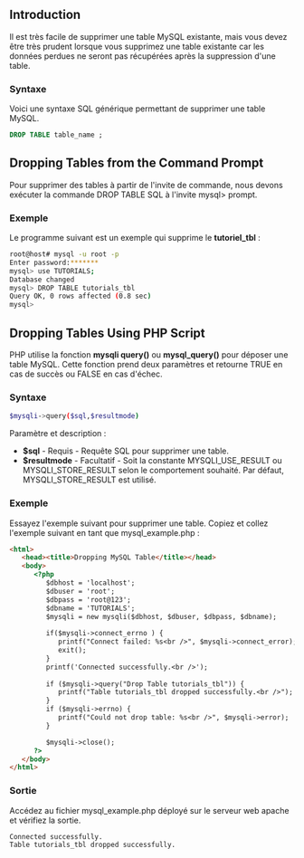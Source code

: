 ## Introduction

Il est très facile de supprimer une table MySQL existante, mais vous devez être très prudent lorsque vous supprimez
une table existante car les données perdues ne seront pas récupérées après la suppression d'une table.

### Syntaxe

Voici une syntaxe SQL générique permettant de supprimer une table MySQL.

``` sql
DROP TABLE table_name ;
```

## Dropping Tables from the Command Prompt

Pour supprimer des tables à partir de l'invite de commande, nous devons exécuter la commande DROP TABLE SQL à l'invite 
mysql> prompt.

### Exemple

Le programme suivant est un exemple qui supprime le **tutoriel_tbl** :

``` bash
root@host# mysql -u root -p
Enter password:*******
mysql> use TUTORIALS;
Database changed
mysql> DROP TABLE tutorials_tbl
Query OK, 0 rows affected (0.8 sec)
mysql>
```

## Dropping Tables Using PHP Script

PHP utilise la fonction **mysqli query()** ou **mysql_query()** pour déposer une table MySQL. Cette fonction prend
deux paramètres et retourne TRUE en cas de succès ou FALSE en cas d'échec.

### Syntaxe

``` bash
$mysqli->query($sql,$resultmode)
```

Paramètre et description :

  - **$sql** - Requis - Requête SQL pour supprimer une table.
  - **$resultmode** - Facultatif - Soit la constante MYSQLI_USE_RESULT ou MYSQLI_STORE_RESULT selon le comportement souhaité. Par défaut, MYSQLI_STORE_RESULT est utilisé.

### Exemple

Essayez l'exemple suivant pour supprimer une table.
Copiez et collez l'exemple suivant en tant que mysql_example.php :

``` html
<html>
   <head><title>Dropping MySQL Table</title></head>
   <body>
      <?php
         $dbhost = 'localhost';
         $dbuser = 'root';
         $dbpass = 'root@123';
         $dbname = 'TUTORIALS';
         $mysqli = new mysqli($dbhost, $dbuser, $dbpass, $dbname);
         
         if($mysqli->connect_errno ) {
            printf("Connect failed: %s<br />", $mysqli->connect_error);
            exit();
         }
         printf('Connected successfully.<br />');
		 
         if ($mysqli->query("Drop Table tutorials_tbl")) {
            printf("Table tutorials_tbl dropped successfully.<br />");
         }
         if ($mysqli->errno) {
            printf("Could not drop table: %s<br />", $mysqli->error);
         }

         $mysqli->close();
      ?>
   </body>
</html>
```

### Sortie

Accédez au fichier mysql_example.php déployé sur le serveur web apache et vérifiez la sortie.

``` bash
Connected successfully.
Table tutorials_tbl dropped successfully.
```